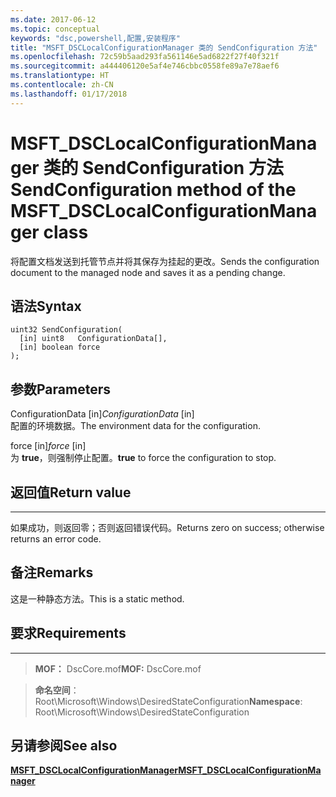 ```yaml
---
ms.date: 2017-06-12
ms.topic: conceptual
keywords: "dsc,powershell,配置,安装程序"
title: "MSFT_DSCLocalConfigurationManager 类的 SendConfiguration 方法"
ms.openlocfilehash: 72c59b5aad293fa561146e5ad6822f27f40f321f
ms.sourcegitcommit: a444406120e5af4e746cbbc0558fe89a7e78aef6
ms.translationtype: HT
ms.contentlocale: zh-CN
ms.lasthandoff: 01/17/2018
---
```

# <a name="sendconfiguration-method-of-the-msftdsclocalconfigurationmanager-class"></a><span data-ttu-id="ce43f-103">MSFT_DSCLocalConfigurationManager 类的 SendConfiguration 方法</span><span class="sxs-lookup"><span data-stu-id="ce43f-103">SendConfiguration method of the MSFT_DSCLocalConfigurationManager class</span></span>

<span data-ttu-id="ce43f-104">将配置文档发送到托管节点并将其保存为挂起的更改。</span><span class="sxs-lookup"><span data-stu-id="ce43f-104">Sends the configuration document to the managed node and saves it as a pending change.</span></span>

<a name="syntax"></a><span data-ttu-id="ce43f-105">语法</span><span class="sxs-lookup"><span data-stu-id="ce43f-105">Syntax</span></span>
------

```mof
uint32 SendConfiguration(
  [in] uint8   ConfigurationData[],
  [in] boolean force
);
```

<a name="parameters"></a><span data-ttu-id="ce43f-106">参数</span><span class="sxs-lookup"><span data-stu-id="ce43f-106">Parameters</span></span>
----------

<span data-ttu-id="ce43f-107">ConfigurationData \[in\]</span><span class="sxs-lookup"><span data-stu-id="ce43f-107">*ConfigurationData* \[in\]</span></span>  
<span data-ttu-id="ce43f-108">配置的环境数据。</span><span class="sxs-lookup"><span data-stu-id="ce43f-108">The environment data for the configuration.</span></span>

<span data-ttu-id="ce43f-109">force \[in\]</span><span class="sxs-lookup"><span data-stu-id="ce43f-109">*force* \[in\]</span></span>  
<span data-ttu-id="ce43f-110">为 **true**，则强制停止配置。</span><span class="sxs-lookup"><span data-stu-id="ce43f-110">**true** to force the configuration to stop.</span></span>

## <a name="return-value"></a><span data-ttu-id="ce43f-111">返回值</span><span class="sxs-lookup"><span data-stu-id="ce43f-111">Return value</span></span>
------------

<span data-ttu-id="ce43f-112">如果成功，则返回零；否则返回错误代码。</span><span class="sxs-lookup"><span data-stu-id="ce43f-112">Returns zero on success; otherwise returns an error code.</span></span>

## <a name="remarks"></a><span data-ttu-id="ce43f-113">备注</span><span class="sxs-lookup"><span data-stu-id="ce43f-113">Remarks</span></span>

<span data-ttu-id="ce43f-114">这是一种静态方法。</span><span class="sxs-lookup"><span data-stu-id="ce43f-114">This is a static method.</span></span>

## <a name="requirements"></a><span data-ttu-id="ce43f-115">要求</span><span class="sxs-lookup"><span data-stu-id="ce43f-115">Requirements</span></span>
------------
><span data-ttu-id="ce43f-116">**MOF：** DscCore.mof</span><span class="sxs-lookup"><span data-stu-id="ce43f-116">**MOF:** DscCore.mof</span></span>

><span data-ttu-id="ce43f-117">**命名空间**：Root\Microsoft\Windows\DesiredStateConfiguration</span><span class="sxs-lookup"><span data-stu-id="ce43f-117">**Namespace**: Root\Microsoft\Windows\DesiredStateConfiguration</span></span>


## <a name="see-also"></a><span data-ttu-id="ce43f-118">另请参阅</span><span class="sxs-lookup"><span data-stu-id="ce43f-118">See also</span></span>


[<span data-ttu-id="ce43f-119">**MSFT_DSCLocalConfigurationManager**</span><span class="sxs-lookup"><span data-stu-id="ce43f-119">**MSFT_DSCLocalConfigurationManager**</span></span>](msft-dsclocalconfigurationmanager.md)


 

 



